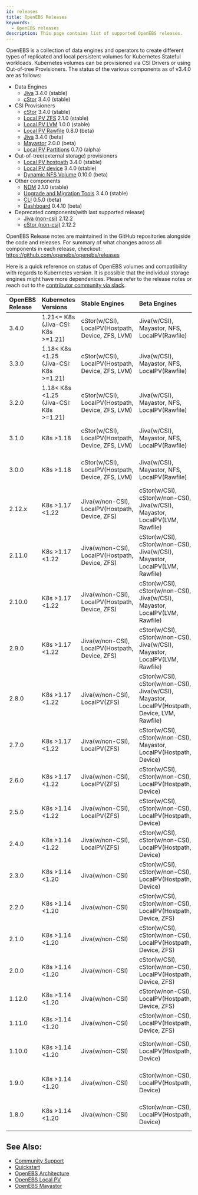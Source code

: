 ```yaml
---
id: releases
title: OpenEBS Releases
keywords:
  - OpenEBS releases
description: This page contains list of supported OpenEBS releases.
---
```


OpenEBS is a collection of data engines and operators to create different types of replicated and local persistent volumes for Kubernetes Stateful workloads. Kubernetes volumes can be provisioned via CSI Drivers or using Out-of-tree Provisioners. The status of the various components as of v3.4.0 are as follows:

- Data Engines
  - [Jiva](https://github.com/openebs/jiva) 3.4.0 (stable)
  - [cStor](https://github.com/openebs/libcstor) 3.4.0 (stable)
- CSI Provisioners
  - [cStor](https://github.com/openebs/cstor-operators) 3.4.0 (stable)
  - [Local PV ZFS](https://github.com/openebs/zfs-localpv) 2.1.0 (stable)
  - [Local PV LVM](https://github.com/openebs/lvm-localpv) 1.0.0 (stable)
  - [Local PV Rawfile](https://github.com/openebs/rawfile-localpv) 0.8.0 (beta)
  - [Jiva](https://github.com/openebs/jiva-operator) 3.4.0 (beta) 
  - [Mayastor](https://github.com/openebs/mayastor) 2.0.0 (beta)
  - [Local PV Partitions](https://github.com/openebs/device-localpv) 0.7.0 (alpha)
- Out-of-tree(external storage) provisioners 
  - [Local PV hostpath](https://github.com/openebs/dynamic-localpv-provisioner) 3.4.0 (stable)
  - [Local PV device](https://github.com/openebs/dynamic-localpv-provisioner) 3.4.0 (stable)
  - [Dynamic NFS Volume](https://github.com/openebs/dynamic-nfs-provisioner) 0.10.0 (beta)
- Other components
  - [NDM](https://github.com/openebs/node-disk-manager) 2.1.0 (stable)
  - [Upgrade and Migration Tools](https://github.com/openebs/upgrade) 3.4.0 (stable)
  - [CLI](https://github.com/openebs/openebsctl) 0.5.0 (beta)
  - [Dashboard](https://github.com/openebs/monitoring) 0.4.10 (beta)
- Deprecated components(with last supported release)
  - [Jiva (non-csi)](https://github.com/openebs/maya) 2.12.2 
  - [cStor (non-csi)](https://github.com/openebs/maya) 2.12.2

OpenEBS Release notes are maintained in the GitHub repositories alongside the code and releases. For summary of what changes across all components in each release, checkout: https://github.com/openebs/openebs/releases

Here is a quick reference on status of OpenEBS volumes and compatibility with regards to Kubernetes version. It is possible that the individual storage engines might have more dependenices. Please refer to the release notes or reach out to the [contributor community via slack](/docs/introduction/community).


|OpenEBS Release |Kubernetes Versions|Stable Engines| Beta Engines | Alpha Engines | Deprecated Engines
|:------ |:------------------|:--------     |:------       |:-----         |:-------
|3.4.0 |1.21<= K8s  (Jiva-CSI: K8s >=1.21) |cStor(w/CSI), LocalPV(Hostpath, Device, ZFS, LVM)| Jiva(w/CSI), Mayastor, NFS, LocalPV(Rawfile) | LocalPV(Device w/CSI) | **cStor and Jiva (w/non-CSI)**
|3.3.0 |1.18< K8s <1.25 (Jiva-CSI: K8s >=1.21) |cStor(w/CSI), LocalPV(Hostpath, Device, ZFS, LVM)| Jiva(w/CSI), Mayastor, NFS, LocalPV(Rawfile) | LocalPV(Device w/CSI) | **cStor and Jiva (w/non-CSI)**
|3.2.0   |1.18< K8s <1.25 (Jiva-CSI: K8s >=1.21) |cStor(w/CSI), LocalPV(Hostpath, Device, ZFS, LVM)| Jiva(w/CSI), Mayastor, NFS, LocalPV(Rawfile) | LocalPV(Device w/CSI) | **cStor and Jiva (w/non-CSI)**
|3.1.0   |K8s >1.18          |cStor(w/CSI), LocalPV(Hostpath, Device, ZFS, LVM)| Jiva(w/CSI), Mayastor, NFS, LocalPV(Rawfile) | LocalPV(Device w/CSI) | **cStor and Jiva (w/non-CSI)**
|3.0.0   |K8s >1.18          |cStor(w/CSI), LocalPV(Hostpath, Device, ZFS, LVM)| Jiva(w/CSI), Mayastor, NFS, LocalPV(Rawfile) | LocalPV(Device w/CSI) | **cStor and Jiva (w/non-CSI)**
|2.12.x   |K8s >1.17 <1.22    | Jiva(w/non-CSI), LocalPV(Hostpath, Device, ZFS)| cStor(w/CSI), cStor(w/non-CSI), Jiva(w/CSI), Mayastor, LocalPV(LVM, Rawfile) | LocalPV(Device w/CSI), NFS | 
|2.11.0   |K8s >1.17 <1.22    | Jiva(w/non-CSI), LocalPV(Hostpath, Device, ZFS)| cStor(w/CSI), cStor(w/non-CSI), Jiva(w/CSI), Mayastor, LocalPV(LVM, Rawfile) | LocalPV(Device w/CSI), NFS | 
|2.10.0   |K8s >1.17 <1.22    | Jiva(w/non-CSI), LocalPV(Hostpath, Device, ZFS)| cStor(w/CSI), cStor(w/non-CSI), Jiva(w/CSI), Mayastor, LocalPV(LVM, Rawfile) | LocalPV(Device w/CSI), NFS | 
|2.9.0   |K8s >1.17 <1.22    | Jiva(w/non-CSI), LocalPV(Hostpath, Device, ZFS)| cStor(w/CSI), cStor(w/non-CSI), Jiva(w/CSI), Mayastor, LocalPV(LVM, Rawfile) | LocalPV(Device w/CSI), NFS | 
|2.8.0   |K8s >1.17 <1.22    | Jiva(w/non-CSI), LocalPV(ZFS)| cStor(w/CSI), cStor(w/non-CSI), Jiva(w/CSI), Mayastor, LocalPV(Hostpath, Device, LVM, Rawfile) | LocalPV(Device w/CSI), NFS | 
|2.7.0   |K8s >1.17 <1.22    | Jiva(w/non-CSI), LocalPV(ZFS)| cStor(w/CSI), cStor(w/non-CSI), Mayastor, LocalPV(Hostpath, Device) | LocalPV(LVM, Rawfile), Jiva(w/CSI), NFS | 
|2.6.0   |K8s >1.17 <1.22    | Jiva(w/non-CSI), LocalPV(ZFS)| cStor(w/CSI), cStor(w/non-CSI), LocalPV(Hostpath, Device) | Mayastor, LocalPV(LVM, Rawfile), Jiva(w/CSI), NFS | 
|2.5.0   |K8s >1.14 <1.22    | Jiva(w/non-CSI), LocalPV(ZFS)| cStor(w/CSI), cStor(w/non-CSI), LocalPV(Hostpath, Device) | Mayastor, LocalPV(LVM, Rawfile), Jiva(w/CSI), NFS | 
|2.4.0   |K8s >1.14 <1.22    | Jiva(w/non-CSI), LocalPV(ZFS)| cStor(w/CSI), cStor(w/non-CSI), LocalPV(Hostpath, Device) | Mayastor, LocalPV(Rawfile), Jiva(w/CSI), NFS | 
|2.3.0   |K8s >1.14 <1.20    | Jiva(w/non-CSI)| cStor(w/CSI), cStor(w/non-CSI), LocalPV(Hostpath, Device) | Mayastor, LocalPV(Rawfile), Jiva(w/CSI) | 
|2.2.0   |K8s >1.14 <1.20    | Jiva(w/non-CSI)| cStor(w/CSI), cStor(w/non-CSI), LocalPV(Hostpath, Device, ZFS) | Mayastor, LocalPV(Rawfile), Jiva(w/CSI) | 
|2.1.0   |K8s >1.14 <1.20    | Jiva(w/non-CSI)| cStor(w/CSI), cStor(w/non-CSI), LocalPV(Hostpath, Device, ZFS) | Mayastor, LocalPV(Rawfile), Jiva(w/CSI) | 
|2.0.0   |K8s >1.14 <1.20    | Jiva(w/non-CSI)| cStor(w/CSI), cStor(w/non-CSI), LocalPV(Hostpath, Device, ZFS) | Mayastor, LocalPV(Rawfile), Jiva(w/CSI) | 
|1.12.0  |K8s >1.14 <1.20    | Jiva(w/non-CSI)| cStor(w/non-CSI), LocalPV(Hostpath, Device, ZFS) | Mayastor, cStor(w/CSI), Jiva(w/CSI) | 
|1.11.0  |K8s >1.14 <1.20    | Jiva(w/non-CSI)| cStor(w/non-CSI), LocalPV(Hostpath, Device, ZFS) | Mayastor, cStor(w/CSI), Jiva(w/CSI) | 
|1.10.0  |K8s >1.14 <1.20    | Jiva(w/non-CSI)| cStor(w/non-CSI), LocalPV(Hostpath, Device) | Mayastor, LocalPV(ZFS), cStor(w/CSI), Jiva(w/CSI) | 
|1.9.0   |K8s >1.14 <1.20    | Jiva(w/non-CSI)| cStor(w/non-CSI), LocalPV(Hostpath, Device) | Mayastor, LocalPV(ZFS), cStor(w/CSI), Jiva(w/CSI) | 
|1.8.0   |K8s >1.14 <1.20    | Jiva(w/non-CSI)| cStor(w/non-CSI), LocalPV(Hostpath, Device) | Mayastor, LocalPV(ZFS), cStor(w/CSI), Jiva(w/CSI) | 

## See Also:

- [Community Support](/docs/introduction/community) 
- [Quickstart](/docs/user-guides/quickstart) 
- [OpenEBS Architecture](/docs/concepts/architecture)
- [OpenEBS Local PV](/docs/concepts/localpv)
- [OpenEBS Mayastor](/docs/concepts/mayastor)
